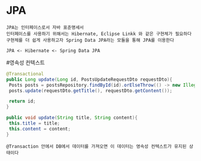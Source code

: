 # JPA
	JPA는 인터페이스로서 자바 표준명세서   
	인터페이스를 사용하기 위해서는 Hibernate, Eclipse Linkk 와 같은 구현체가 필요하다   
	구현체를 더 쉽게 사용하고자 Spring Data JPA라는 모듈을 통해 JPA를 이용한다   
   
	JPA <- Hibernate <- Spring Data JPA   

#영속성 컨텍스트
```java
@Transactional
public Long update(Long id, PostsUpdateRequestDto requestDto){
 Posts posts = postsRepository.findById(id).orElseThrow(() -> new IllegalArgumentException("해당 게시글이 없습니다. id=" + id));
 posts.update(requestDto.getTitle(), requestDto.getContent());

 return id;
}

public void update(String title, String content){
 this.title = title;
 this.content = content;
}
```
	@Transaction 안에서 DB에서 데이터를 가져오면 이 데이터는 영속성 컨텍스트가 유지된 상태이다   
	
	
